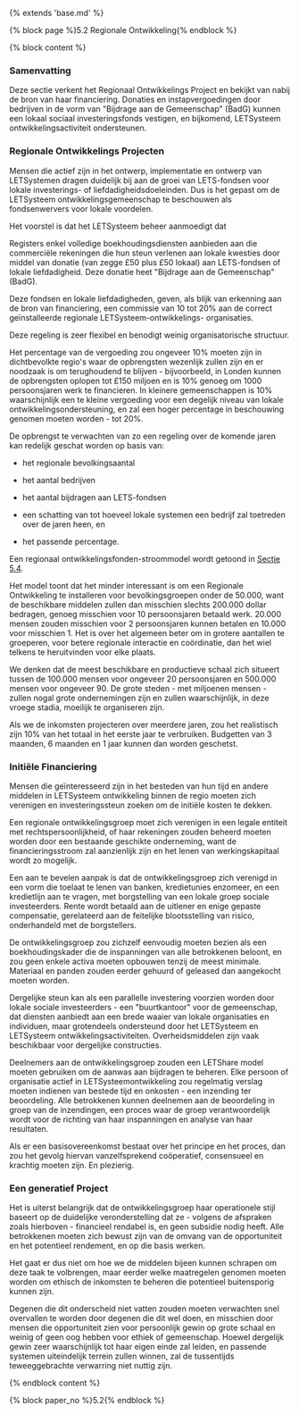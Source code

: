 {% extends 'base.md' %}

{% block page %}5.2 Regionale Ontwikkeling{% endblock %}

{% block content %}

### Samenvatting

Deze sectie verkent het Regionaal Ontwikkelings Project en bekijkt van 
nabij de bron van haar financiering. Donaties en instapvergoedingen door
bedrijven in de vorm van "Bijdrage aan de Gemeenschap" (BadG) kunnen een
lokaal sociaal investeringsfonds vestigen, en bijkomend, LETSysteem 
ontwikkelingsactiviteit ondersteunen.

### Regionale Ontwikkelings Projecten

Mensen die actief zijn in het ontwerp, implementatie en ontwerp van 
LETSystemen dragen duidelijk bij aan de groei van LETS-fondsen
voor lokale investerings- of liefdadigheidsdoeleinden. Dus is het 
gepast om de LETSysteem ontwikkelingsgemeenschap te 
beschouwen als fondsenwervers voor lokale voordelen.

Het voorstel is dat het LETSysteem beheer aanmoedigt dat

Registers enkel volledige boekhoudingsdiensten aanbieden aan die 
commerciële rekeningen die hun steun verlenen aan lokale kwesties
door middel van donatie (van zegge £50 plus £50 lokaal)
aan LETS-fondsen of lokale liefdadigheid. Deze donatie heet 
"Bijdrage aan de Gemeenschap" (BadG).

Deze fondsen en lokale liefdadigheden, geven, als blijk van erkenning 
aan de bron van financiering, een commissie van 10 tot
20% aan de correct geïnstalleerde regionale LETSysteem-ontwikkelings-
organisaties. 

Deze regeling is zeer flexibel en benodigt weinig organisatorische
structuur. 

Het percentage van de vergoeding zou ongeveer 10% moeten zijn in dichtbevolkte
regio's waar de opbrengsten wezenlijk zullen zijn en er noodzaak is om terughoudend
te blijven - bijvoorbeeld, in Londen kunnen de opbrengsten oplopen tot £150 miljoen
en is 10% genoeg om 1000 persoonsjaren werk te financieren. In kleinere 
gemeenschappen is 10% waarschijnlijk een te kleine vergoeding voor een degelijk
niveau van lokale ontwikkelingsondersteuning, en zal een hoger percentage in
beschouwing genomen moeten worden - tot 20%.

De opbrengst te verwachten van zo een regeling over de komende jaren kan 
redelijk geschat worden op basis van:

* het regionale bevolkingsaantal

* het aantal bedrijven

* het aantal bijdragen aan LETS-fondsen

* een schatting van tot hoeveel lokale systemen een bedrijf
zal toetreden over de jaren heen, en

* het passende percentage.

Een regionaal ontwikkelingsfonden-stroommodel wordt getoond 
in [Sectie 5.4](5.4.html). 

Het model toont dat het minder interessant is om een Regionale Ontwikkeling te 
installeren voor bevolkingsgroepen onder de 50.000, want de beschikbare middelen
zullen dan misschien slechts 200.000 dollar bedragen, genoeg misschien voor 10 
persoonsjaren betaald werk. 20.000 mensen zouden misschien voor 2 persoonsjaren 
kunnen betalen en 10.000 voor misschien 1. Het is over het algemeen beter om 
in grotere aantallen te groeperen, voor betere regionale interactie en coördinatie,
dan het wiel telkens te heruitvinden voor elke plaats.

We denken dat de meest beschikbare en productieve schaal zich situeert tussen 
de 100.000 mensen voor ongeveer 20 persoonsjaren en 500.000 mensen voor 
ongeveer 90. 
De grote steden - met miljoenen mensen - zullen nogal grote ondernemingen zijn en 
zullen waarschijnlijk, in deze vroege stadia, moeilijk te organiseren zijn. 

Als we de inkomsten projecteren over meerdere jaren, zou het realistisch zijn 
10% van het totaal in het eerste jaar te verbruiken. Budgetten van 3 maanden, 6 maanden
en 1 jaar kunnen dan worden geschetst.

### Initiële Financiering

Mensen die geïnteresseerd zijn in het besteden van hun tijd en andere middelen 
in LETSysteem ontwikkeling binnen de regio moeten zich verenigen en 
investeringssteun zoeken om de initiële kosten te dekken.

Een regionale ontwikkelingsgroep moet zich verenigen in een legale entiteit
met rechtspersoonlijkheid, of haar rekeningen zouden beheerd moeten worden 
door een bestaande geschikte onderneming, want de financieringsstroom zal
aanzienlijk zijn en het lenen van werkingskapitaal wordt zo mogelijk.

Een aan te bevelen aanpak is dat de ontwikkelingsgroep zich verenigd in een
vorm die toelaat te lenen van banken, kredietunies enzomeer, en een kredietlijn
aan te vragen, met borgstelling van een lokale groep sociale investeerders. 
Rente wordt betaald aan de uitlener en enige gepaste compensatie, gerelateerd
aan de feitelijke blootsstelling van risico, onderhandeld met de borgstellers.

De ontwikkelingsgroep zou zichzelf eenvoudig moeten bezien als een boekhoudingskader
die de inspanningen van alle betrokkenen beloont, en zou geen enkele activa 
moeten opbouwen tenzij de meest minimale. Materiaal en panden zouden eerder 
gehuurd of geleased dan aangekocht moeten worden.

Dergelijke steun kan als een parallelle investering voorzien worden door
lokale sociale investeerders - een "buurtkantoor" voor de gemeenschap, 
dat diensten aanbiedt aan een brede waaier van lokale organisaties en 
individuen, maar grotendeels ondersteund door het LETSysteem en LETSysteem
ontwikkelingsactiviteiten. Overheidsmiddelen zijn vaak beschikbaar voor 
dergelijke constructies. 

Deelnemers aan de ontwikkelingsgroep zouden een LETShare model moeten gebruiken
om de aanwas aan bijdragen te beheren. Elke persoon of organisatie actief in 
LETSysteemontwikkeling zou regelmatig verslag moeten indienen van bestede tijd en 
onkosten - een inzending ter beoordeling. Alle betrokkenen kunnen deelnemen 
aan de beoordeling in groep van de inzendingen, een proces waar de groep 
verantwoordelijk wordt voor de richting van haar inspanningen en analyse van 
haar resultaten.

Als er een basisovereenkomst bestaat over het principe en het proces, dan zou
het gevolg hiervan vanzelfsprekend coöperatief, consensueel en krachtig moeten
zijn. En plezierig. 

### Een generatief Project

Het is uiterst belangrijk dat de ontwikkelingsgroep haar operationele stijl 
baseert op de duidelijke veronderstelling dat ze - volgens de afspraken zoals
hierboven - financieel rendabel is, en geen subsidie nodig heeft. Alle
betrokkenen moeten zich bewust zijn van de omvang van de opportuniteit en 
het potentieel rendement, en op die basis werken.

Het gaat er dus niet om hoe we de middelen bijeen kunnen schrapen om deze
taak te volbrengen, maar eerder welke maatregelen genomen moeten worden
om ethisch de inkomsten te beheren die potentieel buitensporig kunnen zijn.

Degenen die dit onderscheid niet vatten zouden moeten verwachten snel
overvallen te worden door degenen die dit wel doen, en misschien door
mensen die opportuniteit zien voor persoonlijk gewin op grote schaal en
weinig of geen oog hebben voor ethiek of gemeenschap. Hoewel dergelijk gewin 
zeer waarschijnlijk tot haar eigen einde zal leiden, en passende systemen 
uiteindelijk terrein zullen winnen, zal de tussentijds teweeggebrachte verwarring
niet nuttig zijn. 

{% endblock content %}

{% block paper_no %}5.2{% endblock %}


